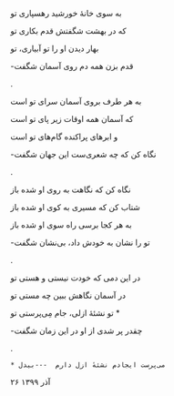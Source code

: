 <!--
.. title: این زمان شگفت
.. slug: in-zamane-shegeft
.. date: 2020-12-19 08:36:30 UTC
.. tags: 
.. category: 
.. link: 
.. description: 
.. type: text
-->


به سوی خانهٔ خورشید رهسپاری تو

که در بهشت شگفتش قدم بکاری تو

بهار دیدن او را تو آبیاری، تو


-قدم بزن همه دم روی آسمان شگفت

.

به هر طرف بروی آسمان سرای تو است

که آسمان همه اوقات زیر پای تو است

و ابرهای پراکنده گام‌های تو است


-نگاه کن که چه شعری‌ست این جهان شگفت

.



نگاه کن که نگاهت به روی او شده باز

شتاب کن که مسیری به کوی او شده باز

به هر کجا برسی راه سوی او شده باز



-تو را نشان به خودش داد، بی‌نشان شگفت

.


در این دمی که خودت نیستی و هستی تو

در آسمان نگاهش ببین چه مستی تو

تو نشئهٔ ازلی، جام مِی‌پرستی تو *



-چقدر پر شدی از او در این زمان شگفت


.

```* می‌پرست ایجادم نشئهٔ ازل دارم  ---بیدل```


۲۶ آذر ۱۳۹۹
